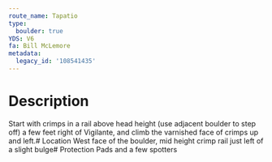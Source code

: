 ```yaml
---
route_name: Tapatio
type:
  boulder: true
YDS: V6
fa: Bill McLemore
metadata:
  legacy_id: '108541435'
---
```

# Description
Start with crimps in a rail above head height (use adjacent boulder to step off) a few feet right of Vigilante, and climb the varnished face of crimps up and left.# Location
West face of the boulder, mid height crimp rail just left of a slight bulge# Protection
Pads and a few spotters